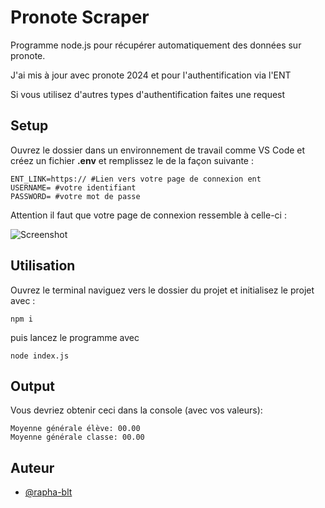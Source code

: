 
# Pronote Scraper

Programme node.js pour récupérer automatiquement des données sur pronote.

J'ai mis à jour avec pronote 2024 et pour l'authentification via l'ENT

Si vous utilisez d'autres types d'authentification faites une request




## Setup

Ouvrez le dossier dans un environnement de travail comme VS Code et créez un fichier **.env** et remplissez le de la façon suivante : 

```shell
ENT_LINK=https:// #Lien vers votre page de connexion ent
USERNAME= #votre identifiant
PASSWORD= #votre mot de passe
```

Attention il faut que votre page de connexion ressemble à celle-ci : 

![Screenshot](https://imgur.com/4f38lWp.png)

## Utilisation

Ouvrez le terminal naviguez vers le dossier du projet et initialisez le projet avec :

```shell
npm i
```

puis lancez le programme avec

```shell
node index.js
```

## Output

Vous devriez obtenir ceci dans la console (avec vos valeurs):

```shell
Moyenne générale élève: 00.00
Moyenne générale classe: 00.00
```
## Auteur

- [@rapha-blt](https://www.github.com/rapha-blt)

